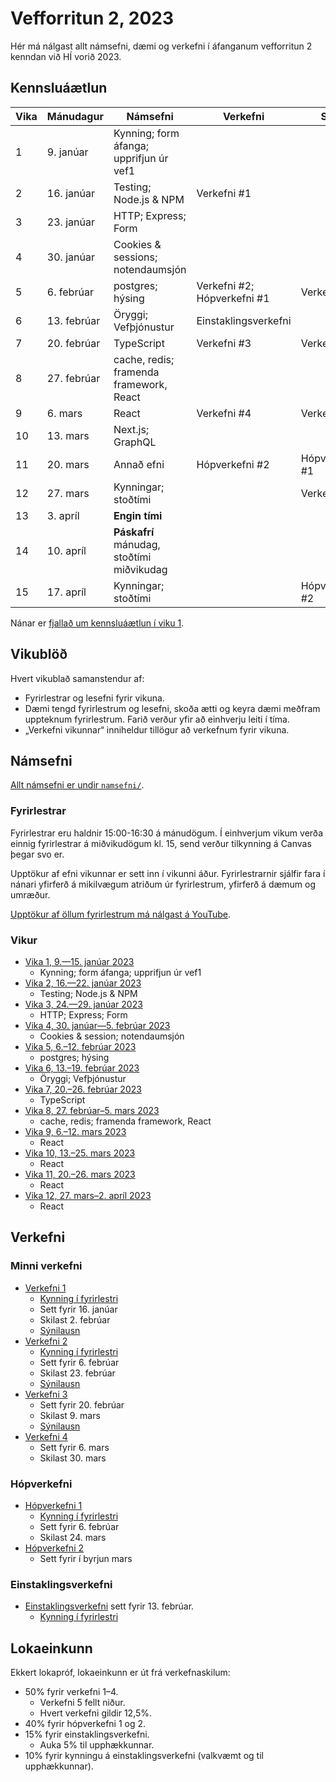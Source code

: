 # Vefforritun 2, 2023

Hér má nálgast allt námsefni, dæmi og verkefni í áfanganum vefforritun 2 kenndan við HÍ vorið 2023.

## Kennsluáætlun

| Vika | Mánudagur   | Námsefni                                  | Verkefni                    | Skil           |
| ---- | ----------- | ----------------------------------------- | --------------------------- | -------------- |
| 1    | 9. janúar   | Kynning; form áfanga; upprifjun úr vef1   |                             |                |
| 2    | 16. janúar  | Testing; Node.js & NPM                    | Verkefni #1                 |                |
| 3    | 23. janúar  | HTTP; Express; Form                       |                             |                |
| 4    | 30. janúar  | Cookies & sessions; notendaumsjón         |                             |                |
| 5    | 6. febrúar  | postgres; hýsing                          | Verkefni #2; Hópverkefni #1 | Verkefni #1    |
| 6    | 13. febrúar | Öryggi; Vefþjónustur                      | Einstaklingsverkefni        |                |
| 7    | 20. febrúar | TypeScript                                | Verkefni #3                 | Verkefni #2    |
| 8    | 27. febrúar | cache, redis; framenda framework, React   |                             |                |
| 9    | 6. mars     | React                                     | Verkefni #4                 | Verkefni #3    |
| 10   | 13. mars    | Next.js; GraphQL                          |                             |                |
| 11   | 20. mars    | Annað efni                                | Hópverkefni #2              | Hópverkefni #1 |
| 12   | 27. mars    | Kynningar; stoðtími                       |                             | Verkefni #4    |
| 13   | 3. apríl    | **Engin tími**                            |                             |                |
| 14   | 10. apríl   | **Páskafrí** mánudag, stoðtími miðvikudag |                             |                |
| 15   | 17. apríl   | Kynningar; stoðtími                       |                             | Hópverkefni #2 |

Nánar er [fjallað um kennsluáætlun í viku 1](vikur/vika-01.md).

## Vikublöð

Hvert vikublað samanstendur af:

- Fyrirlestrar og lesefni fyrir vikuna.
- Dæmi tengd fyrirlestrum og lesefni, skoða ætti og keyra dæmi meðfram uppteknum fyrirlestrum. Farið verður yfir að einhverju leiti í tíma.
- „Verkefni vikunnar“ inniheldur tillögur að verkefnum fyrir vikuna.

## Námsefni

[Allt námsefni er undir `namsefni/`](/namsefni).

### Fyrirlestrar

Fyrirlestrar eru haldnir 15:00-16:30 á mánudögum. Í einhverjum vikum verða einnig fyrirlestrar á miðvikudögum kl. 15, send verður tilkynning á Canvas þegar svo er.

Upptökur af efni vikunnar er sett inn í vikunni áður. Fyrirlestrarnir sjálfir fara í nánari yfirferð á mikilvægum atriðum úr fyrirlestrum, yfirferð á dæmum og umræður.

[Upptökur af öllum fyrirlestrum má nálgast á YouTube](https://www.youtube.com/playlist?list=PLRj-ccg8iozwBXaSNawCRcSNO7hZDb7Di).

### Vikur

- [Vika 1, 9.—15. janúar 2023](vikur/vika-01.md)
  - Kynning; form áfanga; upprifjun úr vef1
- [Vika 2, 16.—22. janúar 2023](vikur/vika-02.md)
  - Testing; Node.js & NPM
- [Vika 3, 24.—29. janúar 2023](vikur/vika-03.md)
  - HTTP; Express; Form
- [Vika 4, 30. janúar—5. febrúar 2023](vikur/vika-04.md)
  - Cookies & session; notendaumsjón
- [Vika 5, 6.–12. febrúar 2023](vikur/vika-05.md)
  - postgres; hýsing
- [Vika 6, 13.–19. febrúar 2023](vikur/vika-06.md)
  - Öryggi; Vefþjónustur
- [Vika 7, 20.–26. febrúar 2023](vikur/vika-07.md)
  - TypeScript
- [Vika 8, 27. febrúar–5. mars 2023](vikur/vika-08.md)
  - cache, redis; framenda framework, React
- [Vika 9, 6.–12. mars 2023](vikur/vika-09.md)
  - React
- [Vika 10, 13.–25. mars 2023](vikur/vika-10.md)
  - React
- [Vika 11, 20.–26. mars 2023](vikur/vika-11.md)
  - React
- [Vika 12, 27. mars–2. apríl 2023](vikur/vika-12.md)
  - React

## Verkefni

### Minni verkefni

- [Verkefni 1](https://github.com/vefforritun/vef2-2023-v1)
  - [Kynning í fyrirlestri](https://youtu.be/Mjrug2-LGfk)
  - Sett fyrir 16. janúar
  - Skilast 2. febrúar
  - [Sýnilausn](https://github.com/vefforritun/vef2-2023-v1-synilausn)
- [Verkefni 2](https://github.com/vefforritun/vef2-2023-v2)
  - [Kynning í fyrirlestri](https://youtu.be/p0z71I1qOCg)
  - Sett fyrir 6. febrúar
  - Skilast 23. febrúar
  - [Sýnilausn](https://github.com/vefforritun/vef2-2023-v2-synilausn/)
- [Verkefni 3](https://github.com/vefforritun/vef2-2023-v3)
  - Sett fyrir 20. febrúar
  - Skilast 9. mars
  - [Sýnilausn](https://github.com/vefforritun/vef2-2023-v3-synilausn/)
- [Verkefni 4](https://github.com/vefforritun/vef2-2023-v4)
  - Sett fyrir 6. mars
  - Skilast 30. mars

### Hópverkefni

- [Hópverkefni 1](https://github.com/vefforritun/vef2-2023-h1)
  - [Kynning í fyrirlestri](https://youtu.be/aQq6OMJ91ro)
  - Sett fyrir 6. febrúar
  - Skilast 24. mars
- [Hópverkefni 2](https://github.com/vefforritun/vef2-2023-h2)
  - Sett fyrir í byrjun mars

### Einstaklingsverkefni

- [Einstaklingsverkefni](https://github.com/vefforritun/vef2-2023-einstaklings) sett fyrir 13. febrúar.
  - [Kynning í fyrirlestri](https://youtu.be/Ojdkr6W5n6M)

## Lokaeinkunn

Ekkert lokapróf, lokaeinkunn er út frá verkefnaskilum:

- 50% fyrir verkefni 1–4.
  - Verkefni 5 fellt niður.
  - Hvert verkefni gildir 12,5%.
- 40% fyrir hópverkefni 1 og 2.
- 15% fyrir einstaklingsverkefni.
  - Auka 5% til upphækkunnar.
- 10% fyrir kynningu á einstaklingsverkefni (valkvæmt og til upphækkunnar).
